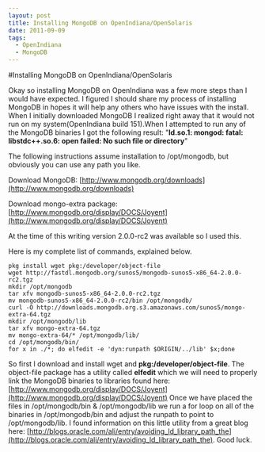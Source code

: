 ```yaml
---
layout: post
title: Installing MongoDB on OpenIndiana/OpenSolaris
date: 2011-09-09
tags:
  - OpenIndiana
  - MongoDB
---
```

#Installing MongoDB on OpenIndiana/OpenSolaris

Okay so installing MongoDB on OpenIndiana was a few more steps than I would have expected. I figured I should share my process of installing MongoDB in hopes it will help any others who have issues with the install. When I initially downloaded MongoDB I realized right away that it would not run on my system(OpenIndiana build 151).When I attempted to run any of the MongoDB binaries I got the following result: "**ld.so.1: mongod: fatal: libstdc++.so.6: open failed: No such file or directory**"


The following instructions assume installation to /opt/mongodb, but obviously you can use any path you like.

Download MongoDB:
[http://www.mongodb.org/downloads](http://www.mongodb.org/downloads)

Download mongo-extra package:
[http://www.mongodb.org/display/DOCS/Joyent](http://www.mongodb.org/display/DOCS/Joyent)

At the time of this writing version 2.0.0-rc2 was available so I used this.

Here is my complete list of commands, explained below.

    pkg install wget pkg:/developer/object-file
    wget http://fastdl.mongodb.org/sunos5/mongodb-sunos5-x86_64-2.0.0-rc2.tgz
    mkdir /opt/mongodb
    tar xfv mongodb-sunos5-x86_64-2.0.0-rc2.tgz
    mv mongodb-sunos5-x86_64-2.0.0-rc2/bin /opt/mongodb/
    curl -O http://downloads.mongodb.org.s3.amazonaws.com/sunos5/mongo-extra-64.tgz
    mkdir /opt/mongodb/lib
    tar xfv mongo-extra-64.tgz
    mv mongo-extra-64/* /opt/mongodb/lib/
    cd /opt/mongodb/bin/
    for x in ./*; do elfedit -e 'dyn:runpath $ORIGIN/../lib' $x;done


So first I download and install wget and **pkg:/developer/object-file**. The object-file package has a utility called **elfedit** which
we will need to properly link the MongoDB binaries to libraries found here: [http://www.mongodb.org/display/DOCS/Joyent](http://www.mongodb.org/display/DOCS/Joyent)
Once we have placed the files in /opt/mongodb/bin & /opt/mongodb/lib we run a for loop on all of the binaries in /opt/mongodb/bin and adjust the runpath to point to /opt/mongodb/lib. I found information on this little utility from a great blog here: [http://blogs.oracle.com/ali/entry/avoiding_ld_library_path_the](http://blogs.oracle.com/ali/entry/avoiding_ld_library_path_the).
Good luck.
